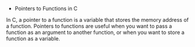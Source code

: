 * Pointers to Functions in C

In C, a pointer to a function is a variable that stores the memory address of a function. Pointers to functions are useful when you want to pass a function as an argument to another function, or when you want to store a function as a variable.
